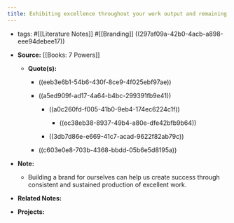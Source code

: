 ```yaml
---
title: Exhibiting excellence throughout your work output and remaining consistent is building your brand
---
```


- tags: #[[Literature Notes]] #[[Branding]] ((297af09a-42b0-4acb-a898-eee94debee17))

- **Source:** [[Books: 7 Powers]]
	 - **Quote(s):**
		 - ((eeb3e6b1-54b6-430f-8ce9-4f025ebf97ae))

		 - ((a5ed909f-ad17-4a64-b4bc-299391fb9e41))
			 - ((a0c260fd-f005-41b0-9eb4-174ec6224c1f))
				 - ((ec38eb38-8937-49b4-a80e-dfe42bfb9b64))

			 - ((3db7d86e-e669-41c7-acad-9622f82ab79c))

		 - ((c603e0e8-703b-4368-bbdd-05b6e5d8195a))

- **Note:**
	 - Building a brand for ourselves can help us create success through consistent and sustained production of excellent work.

- **Related Notes:**

- **Projects:**
